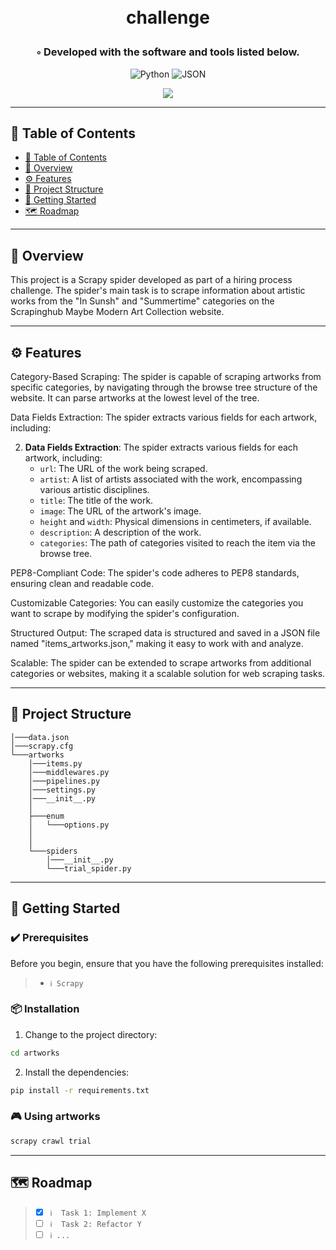 <div align="center">
<h1 align="center">

<br>challenge
</h1>
<h3>◦ Developed with the software and tools listed below.</h3>

<p align="center">
<img src="https://img.shields.io/badge/Python-3776AB.svg?style&logo=Python&logoColor=white" alt="Python" />
<img src="https://img.shields.io/badge/JSON-000000.svg?style&logo=JSON&logoColor=white" alt="JSON" />
</p>
<img src="https://scrapy.org/img/scrapylogo.png"/>
</div>

---

## 📒 Table of Contents
- [📒 Table of Contents](#-table-of-contents)
- [📍 Overview](#-overview)
- [⚙️ Features](#-features)
- [📂 Project Structure](#project-structure)
- [🚀 Getting Started](#-getting-started)
- [🗺 Roadmap](#-roadmap)
---


## 📍 Overview

This project is a Scrapy spider developed as part of a hiring process challenge. The spider's main task is to scrape information about artistic works from the "In Sunsh" and "Summertime" categories on the Scrapinghub Maybe Modern Art Collection website.

---

## ⚙️ Features


Category-Based Scraping: The spider is capable of scraping artworks from specific categories, by navigating through the browse tree structure of the website. It can parse artworks at the lowest level of the tree.

Data Fields Extraction: The spider extracts various fields for each artwork, including:

2. **Data Fields Extraction**: The spider extracts various fields for each artwork, including:
   - `url`: The URL of the work being scraped.
   - `artist`: A list of artists associated with the work, encompassing various artistic disciplines.
   - `title`: The title of the work.
   - `image`: The URL of the artwork's image.
   - `height` and `width`: Physical dimensions in centimeters, if available.
   - `description`: A description of the work.
   - `categories`: The path of categories visited to reach the item via the browse tree.


PEP8-Compliant Code: The spider's code adheres to PEP8 standards, ensuring clean and readable code.

Customizable Categories: You can easily customize the categories you want to scrape by modifying the spider's configuration.

Structured Output: The scraped data is structured and saved in a JSON file named "items_artworks.json," making it easy to work with and analyze.

Scalable: The spider can be extended to scrape artworks from additional categories or websites, making it a scalable solution for web scraping tasks.


---


## 📂 Project Structure
```
│───data.json
│───scrapy.cfg
└───artworks
    │───items.py
    │───middlewares.py
    │───pipelines.py
    │───settings.py
    │───__init__.py
    │
    ├───enum
    │   └───options.py
    │   
    │
    └───spiders
        │───__init__.py
        └───trial_spider.py
```
        





---

## 🚀 Getting Started

### ✔️ Prerequisites

Before you begin, ensure that you have the following prerequisites installed:
> - `ℹ️ Scrapy`


### 📦 Installation


1. Change to the project directory:
```sh
cd artworks
```

2. Install the dependencies:
```sh
pip install -r requirements.txt
```

### 🎮 Using artworks

```sh
scrapy crawl trial
```

---

## 🗺 Roadmap

> - [X] `ℹ️  Task 1: Implement X`
> - [ ] `ℹ️  Task 2: Refactor Y`
> - [ ] `ℹ️ ...`
